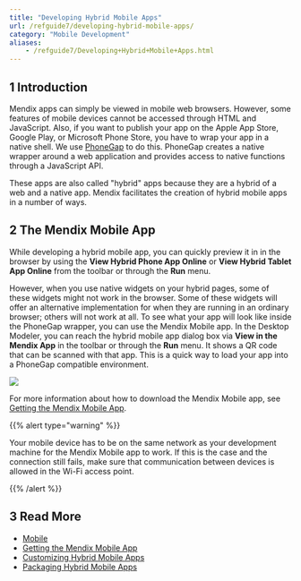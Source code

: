 ```yaml
---
title: "Developing Hybrid Mobile Apps"
url: /refguide7/developing-hybrid-mobile-apps/
category: "Mobile Development"
aliases:
    - /refguide7/Developing+Hybrid+Mobile+Apps.html
---
```


## 1 Introduction

Mendix apps can simply be viewed in mobile web browsers. However, some features of mobile devices cannot be accessed through HTML and JavaScript. Also, if you want to publish your app on the Apple App Store, Google Play, or Microsoft Phone Store, you have to wrap your app in a native shell. We use [PhoneGap](http://phonegap.com/) to do this. PhoneGap creates a native wrapper around a web application and provides access to native functions through a JavaScript API. 

These apps are also called "hybrid" apps because they are a hybrid of a web and a native app. Mendix facilitates the creation of hybrid mobile apps in a number of ways.

## 2 The Mendix Mobile App

While developing a hybrid mobile app, you can quickly preview it in in the browser by using the **View Hybrid Phone App Online** or **View Hybrid Tablet App Online** from the toolbar or through the **Run** menu.

However, when you use native widgets on your hybrid pages, some of these widgets might not work in the browser. Some of these widgets will offer an alternative implementation for when they are running in an ordinary browser; others will not work at all. To see what your app will look like inside the PhoneGap wrapper, you can use the Mendix Mobile app. In the Desktop Modeler, you can reach the hybrid mobile app dialog box via **View in the Mendix App** in the toolbar or through the **Run** menu. It shows a QR code that can be scanned with that app. This is a quick way to load your app into a PhoneGap compatible environment.

![](/attachments/refguide7/mobile/developing-hybrid-mobile-apps/View_Hybrid_Mobile_App_Popup.png)

For more information about how to download the Mendix Mobile app, see [Getting the Mendix Mobile App](/refguide7/getting-the-mendix-app/).

{{% alert type="warning" %}}

Your mobile device has to be on the same network as your development machine for the Mendix Mobile app to work. If this is the case and the connection still fails, make sure that communication between devices is allowed in the Wi-Fi access point.

{{% /alert %}}

## 3 Read More

* [Mobile](/refguide7/mobile/)
* [Getting the Mendix Mobile App](/refguide7/getting-the-mendix-app/)
* [Customizing Hybrid Mobile Apps](/refguide7/customizing-hybrid-mobile-apps/)
* [Packaging Hybrid Mobile Apps](/refguide7/packaging-hybrid-mobile-apps/)

